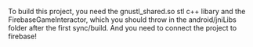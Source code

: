 To build this project, you need the gnustl_shared.so stl c++ libary and the FirebaseGameInteractor, which you should throw in
the android/jniLibs folder after the first sync/build. And you need to connect the project to firebase!